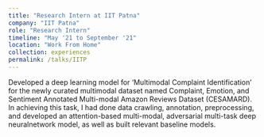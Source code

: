 ```yaml
---
title: "Research Intern at IIT Patna"
company: "IIT Patna"
role: "Research Intern"
timeline: "May '21 to September '21"
location: "Work From Home"
collection: experiences
permalink: /talks/IITP
---
```


Developed a deep learning model for ‘Multimodal Complaint Identification’ for the newly curated multimodal dataset named Complaint, Emotion, and Sentiment Annotated Multi-modal Amazon Reviews Dataset (CESAMARD). In achieving this task, I had done data crawling, annotation, preprocessing, and developed an attention-based multi-modal, adversarial multi-task deep neuralnetwork model, as well as built relevant baseline models.
